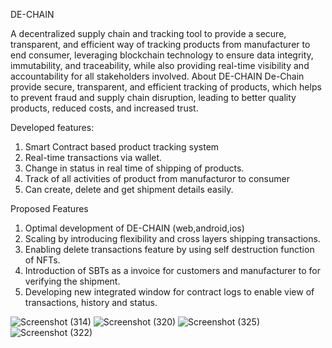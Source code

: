 DE-CHAIN

A decentralized supply chain and tracking tool to provide a secure, transparent, and efficient way of tracking products  from manufacturer to end consumer, leveraging  blockchain technology to ensure data integrity, immutability, and traceability, while also providing real-time visibility and accountability for all stakeholders involved.
About DE-CHAIN
De-Chain provide secure, transparent, and efficient tracking of products, 
which helps to prevent fraud and supply chain  disruption, leading to 
better quality products, reduced costs, and increased trust.

Developed features:
1. Smart Contract based product tracking system 
2. Real-time transactions via wallet.
3. Change in status in real time of shipping of products.
4. Track of all activities of product from manufacturor to consumer 
5. Can create, delete and get shipment details easily.

Proposed Features
1. Optimal development of DE-CHAIN (web,android,ios)
2. Scaling by introducing flexibility and cross layers shipping transactions.
3. Enabling delete transactions feature by using self destruction function of NFTs.
4. Introduction of SBTs as a invoice for customers and manufacturer  to for verifying the shipment.
5. Developing new integrated window for contract logs to enable view  of transactions, history and status.


![Screenshot (314)](https://user-images.githubusercontent.com/91321244/235387278-bfa26b90-16a3-4cd0-ad88-f348c4fec89d.png)
![Screenshot (320)](https://user-images.githubusercontent.com/91321244/235387302-f7374bd6-f554-4b3a-ba9a-8a7f9755ba70.png)
![Screenshot (325)](https://user-images.githubusercontent.com/91321244/235387311-7d835ef9-60e7-484d-9983-7a089c439f98.png)
![Screenshot (322)](https://user-images.githubusercontent.com/91321244/235387331-f49e8a17-3bf5-445a-badb-aa4d6244808a.png)
